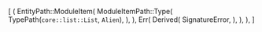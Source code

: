 [
    (
        EntityPath::ModuleItem(
            ModuleItemPath::Type(
                TypePath(`core::list::List`, `Alien`),
            ),
        ),
        Err(
            Derived(
                SignatureError,
            ),
        ),
    ),
]